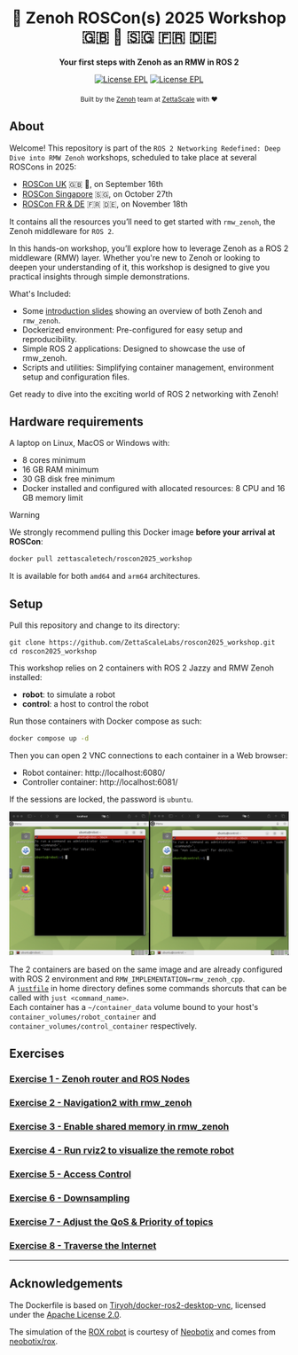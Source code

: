 <div align="center">

  <h1>🐲 Zenoh ROSCon(s) 2025 Workshop 🇬🇧 🏴󠁧󠁢󠁳󠁣󠁴󠁿 🇸🇬 🇫🇷 🇩🇪 </h1>

  <p>
    <strong> Your first steps with Zenoh as an RMW in ROS 2 </strong>
  </p>

  <p>
    <a href="https://choosealicense.com/licenses/epl-2.0/"><img alt="License EPL" src="https://img.shields.io/badge/License-EPL%202.0-blue"/></a>
    <a href="https://opensource.org/licenses/Apache-2.0"><img alt="License EPL" src="https://img.shields.io/badge/License-Apache%202.0-blue.svg"/></a>
  </p>

<sub>Built by the <a href="https://zenoh.io">Zenoh</a> team at <a href="https://www.zettascale.tech">ZettaScale</a> with ❤️</sub>
</div>

## About

Welcome! This repository is part of the `ROS 2 Networking Redefined: Deep Dive into RMW Zenoh` workshops, scheduled to take place at several ROSCons in 2025:

* [ROSCon UK](https://roscon.org.uk/2025/) 🇬🇧 🏴󠁧󠁢󠁳󠁣󠁴󠁿, on September 16th
* [ROSCon Singapore](https://roscon.ros.org/2025/) 🇸🇬, on October 27th
* [ROSCon FR & DE](https://roscon.ros.org/fr/2025/) 🇫🇷 🇩🇪, on November 18th

It contains all the resources you’ll need to get started with `rmw_zenoh`, the Zenoh middleware for `ROS 2`.

In this hands-on workshop, you’ll explore how to leverage Zenoh as a ROS 2 middleware (RMW) layer. Whether you're new to Zenoh or looking to deepen your understanding of it, this workshop is designed to give you practical insights through simple demonstrations.

What's Included:

* Some [introduction slides](Introduction_slides.pdf) showing an overview of both Zenoh and `rmw_zenoh`.
* Dockerized environment: Pre-configured for easy setup and reproducibility.
* Simple ROS 2 applications: Designed to showcase the use of rmw_zenoh.
* Scripts and utilities: Simplifying container management, environment setup and configuration files.

Get ready to dive into the exciting world of ROS 2 networking with Zenoh!

## Hardware requirements

A laptop on Linux, MacOS or Windows with:

* 8 cores minimum
* 16 GB RAM minimum
* 30 GB disk free minimum
* Docker installed and configured with allocated resources: 8 CPU and 16 GB memory limit

> [!warning]
>
> We strongly recommend pulling this Docker image **before your arrival at ROSCon**:
> ```bash
> docker pull zettascaletech/roscon2025_workshop
> ```
> It is available for both `amd64` and `arm64` architectures.

## Setup

Pull this repository and change to its directory:

```log
git clone https://github.com/ZettaScaleLabs/roscon2025_workshop.git
cd roscon2025_workshop
```

This workshop relies on 2 containers with ROS 2 Jazzy and RMW Zenoh installed:

* **robot**: to simulate a robot
* **control**: a host to control the robot

Run those containers with Docker compose as such:

```bash
docker compose up -d
```

Then you can open 2 VNC connections to each container in a Web browser:

* Robot container: http://localhost:6080/
* Controller container: http://localhost:6081/

If the sessions are locked, the password is `ubuntu`.

![Initial setup with 2 browsers](exercises/images/initial_setup.png)

The 2 containers are based on the same image and are already configured with ROS 2 environment and `RMW_IMPLEMENTATION=rmw_zenoh_cpp`.  
A [`justfile`](docker/justfile) in home directory defines some commands shorcuts that can be called with `just <command_name>`.  
Each container has a `~/container_data` volume bound to your host's `container_volumes/robot_container` and `container_volumes/control_container` respectively.


## Exercises

### [Exercise 1 - Zenoh router and ROS Nodes](exercises/ex-1.md)

### [Exercise 2 - Navigation2 with rmw_zenoh](exercises/ex-2.md)

### [Exercise 3 - Enable shared memory in rmw_zenoh](exercises/ex-3.md)

### [Exercise 4 - Run rviz2 to visualize the remote robot](exercises/ex-4.md)

### [Exercise 5 - Access Control](exercises/ex-5.md)

### [Exercise 6 - Downsampling](exercises/ex-6.md)

### [Exercise 7 - Adjust the QoS & Priority of topics](exercises/ex-7.md)

### [Exercise 8 - Traverse the Internet](exercises/ex-8.md)

---

## Acknowledgements

The Dockerfile is based on [Tiryoh/docker-ros2-desktop-vnc](https://github.com/Tiryoh/docker-ros2-desktop-vnc), licensed under the [Apache License 2.0](https://github.com/Tiryoh/docker-ros2-desktop-vnc/blob/c131213eadd7f4f694b94bab349fb287c1daeb11/LICENSE).

The simulation of the [ROX robot](https://www.neobotix-robots.com/products/mobile-robots/mobile-robot-rox) is courtesy of [Neobotix](https://www.neobotix-robots.com/) and comes from [neobotix/rox](https://github.com/neobotix/rox).

